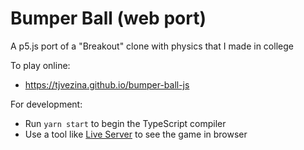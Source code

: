 # Bumper Ball (web port)

A p5.js port of a "Breakout" clone with physics that I made in college

To play online:
- https://tjvezina.github.io/bumper-ball-js

For development:
- Run `yarn start` to begin the TypeScript compiler
- Use a tool like [Live Server](https://marketplace.visualstudio.com/items?itemName=ritwickdey.LiveServer) to see the game in browser